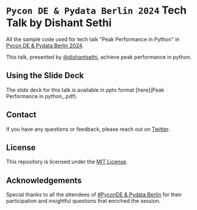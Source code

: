 # `Pycon DE & Pydata Berlin 2024` Tech Talk by Dishant Sethi

All the sample code used for tech talk "Peak Performance in Python" in [Pycon DE & Pydata Berlin 2024](https://2024.pycon.de/). 

This talk, presented by [@dishantsethi](https://twitter.com/Dishantsethi14), achieve peak performance in python. 

## Using the Slide Deck
The slide deck for this talk is available in pptx format [here](Peak Performance in python_.pdf).

## Contact
If you have any questions or feedback, please reach out on [Twitter](https://twitter.com/Dishantsethi14).

## License
This repository is licensed under the [MIT License](LICENSE.md).

## Acknowledgements
Special thanks to all the attendees of [#PyconDE & Pydata Berlin](https://2024.pycon.de/) for their participation and insightful questions that enriched the session.
